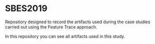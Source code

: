 # SBES2019
Repository designed to record the artifacts used during the case studies carried out using the Feature Trace approach.

In this repository you can see all artifacts used in this study.
